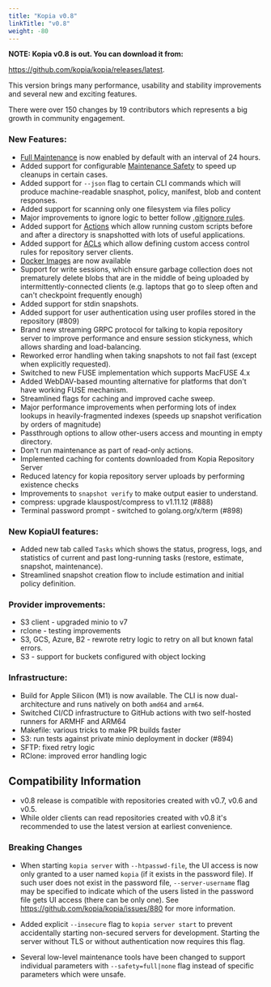 ```yaml
---
title: "Kopia v0.8"
linkTitle: "v0.8"
weight: -80
---
```


**NOTE: Kopia v0.8 is out. You can download it from:**

https://github.com/kopia/kopia/releases/latest.

This version brings many performance, usability and stability improvements and several new and exciting features.

There were over 150 changes by 19 contributors which represents a big growth in community engagement.

### New Features:

* [Full Maintenance](https://kopia.io/docs/advanced/maintenance/) is now enabled by default with an interval of 24 hours.
* Added support for configurable [Maintenance Safety](http://kopia.io/docs/advanced/maintenance/#maintenance-safety) to speed up cleanups in certain cases.
* Added support for `--json` flag to certain CLI commands which will produce machine-readable snasphot, policy, manifest, blob and content responses.
* Added support for scanning only one filesystem via files policy
* Major improvements to ignore logic to better follow [.gitignore rules](https://git-scm.com/docs/gitignore).
* Added support for [Actions](https://kopia.io/docs/advanced/actions/) which allow running custom scripts before and after a directory is snapshotted with lots of useful applications.
* Added support for [ACLs](https://kopia.io/docs/repository-server/#server-access-control-acl) which allow defining custom access control rules for repository server clients.
* [Docker Images](https://kopia.io/docs/installation/#docker-images) are now available
* Support for write sessions, which ensure garbage collection does not prematurely delete blobs that are in the middle of being uploaded by intermittently-connected clients (e.g. laptops that go to sleep often and can't checkpoint frequently enough)
* Added support for stdin snapshots.
* Added support for user authentication using user profiles stored in the repository (#809)
* Brand new streaming GRPC protocol for talking to kopia repository server to improve performance and ensure session stickyness, which allows sharding and load-balancing.
* Reworked error handling when taking snapshots to not fail fast (except when explicitly requested).
* Switched to new FUSE implementation which supports MacFUSE 4.x
* Added WebDAV-based mounting alternative for platforms that don't have working FUSE mechanism.
* Streamlined flags for caching and improved cache sweep.
* Major performance improvements when performing lots of index lookups in heavily-fragmented indexes (speeds up snapshot verification by orders of magnitude)
* Passthrough options to allow other-users access and mounting in empty directory.
* Don't run maintenance as part of read-only actions.
* Implemented caching for contents downloaded from Kopia Repository Server
* Reduced latency for kopia repository server uploads by performing existence checks
* Improvements to `snapshot verify` to make output easier to understand.
* compress: upgrade klauspost/compress to v1.11.12 (#888)
* Terminal password prompt - switched to golang.org/x/term (#898)

### New KopiaUI features:

* Added new tab called `Tasks` which shows the status, progress, logs, and statistics of current and past long-running tasks (restore, estimate, snapshot, maintenance).
* Streamlined snapshot creation flow to include estimation and initial policy definition.

### Provider improvements:

* S3 client - upgraded minio to v7
* rclone - testing improvements
* S3, GCS, Azure, B2 - rewrote retry logic to retry on all but known fatal errors.
* S3 - support for buckets configured with object locking

### Infrastructure:

* Build for Apple Silicon (M1) is now available. The CLI is now dual-architecture
  and runs natively on both `amd64` and `arm64`.
* Switched CI/CD infrastructure to GitHub actions with two self-hosted runners for ARMHF and ARM64
* Makefile: various tricks to make PR builds faster
* S3: run tests against private minio deployment in docker (#894)
* SFTP: fixed retry logic
* RClone: improved error handling logic

## Compatibility Information

* v0.8 release is compatible with repositories created with v0.7, v0.6 and v0.5.
* While older clients can read repositories created with v0.8 it's recommended to use the latest version at earliest convenience.
### Breaking Changes

* When starting `kopia server` with `--htpasswd-file`, the UI access is now only granted to a user named `kopia` (if it exists in the password file). If such user does not exist in the password file, `--server-username` flag may be specified to indicate which of the users listed in the password file gets UI access (there can be only one). See https://github.com/kopia/kopia/issues/880 for more information.

* Added explicit `--insecure` flag to `kopia server start` to prevent accidentally starting non-secured
servers for development. Starting the server without TLS or without authentication now requires this flag.

* Several low-level maintenance tools have been changed to support individual parameters with `--safety=full|none` flag instead of specific parameters which were unsafe.